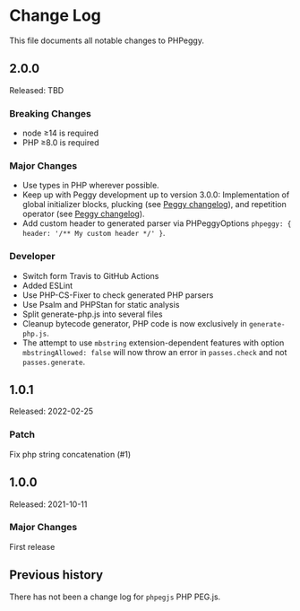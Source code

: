 Change Log
==========

This file documents all notable changes to PHPeggy.

2.0.0
-----

Released: TBD

### Breaking Changes

- node ≥14 is required
- PHP ≥8.0 is required

### Major Changes

- Use types in PHP wherever possible.
- Keep up with Peggy development up to version 3.0.0:
  Implementation of global initializer blocks, plucking (see [Peggy changelog](https://github.com/peggyjs/peggy/blob/main/CHANGELOG.md#110)), and repetition operator (see [Peggy changelog](https://github.com/peggyjs/peggy/blob/main/CHANGELOG.md#300)).
- Add custom header to generated parser via PHPeggyOptions `phpeggy: { header: '/** My custom header */' }`.

### Developer

- Switch form Travis to GitHub Actions
- Added ESLint
- Use PHP-CS-Fixer to check generated PHP parsers
- Use Psalm and PHPStan for static analysis
- Split generate-php.js into several files
- Cleanup bytecode generator, PHP code is now exclusively in `generate-php.js`.
- The attempt to use `mbstring` extension-dependent features with option `mbstringAllowed: false`
  will now throw an error in `passes.check` and not `passes.generate`.

1.0.1
-----

Released: 2022-02-25

### Patch

Fix php string concatenation (#1)

1.0.0
-----

Released: 2021-10-11

### Major Changes

First release

## Previous history

There has not been a change log for `phpegjs` PHP PEG.js.
